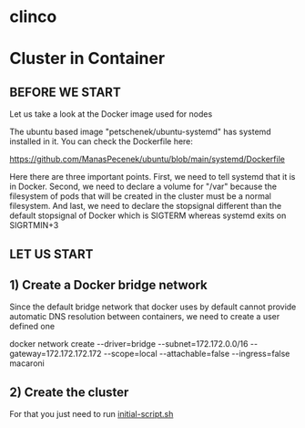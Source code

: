 # clinco 
# Cluster in Container


## BEFORE WE START

Let us take a look at the Docker image used for nodes

The ubuntu based image "petschenek/ubuntu-systemd" has systemd installed in it. You can check the Dockerfile here:

https://github.com/ManasPecenek/ubuntu/blob/main/systemd/Dockerfile

Here there are three important points. First, we need to tell systemd that it is in Docker. Second, we need to declare a volume for "/var" because the filesystem of pods that will be created in the cluster must be a normal filesystem. And last, we need to declare the stopsignal different than the default stopsignal of Docker which is SIGTERM whereas systemd exits on SIGRTMIN+3


## LET US START

## 1) Create a Docker bridge network

Since the default bridge network that docker uses by default cannot provide automatic DNS resolution between containers, we need to create a user defined one

docker network create --driver=bridge --subnet=172.172.0.0/16 --gateway=172.172.172.172 --scope=local --attachable=false --ingress=false macaroni


## 2) Create the cluster

For that you just need to run [initial-script.sh](https://github.com/ManasPecenek/clinco/blob/main/initial-script.sh)
